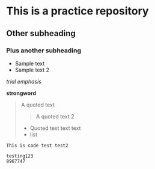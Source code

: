 # This is a practice repository
## Other subheading
### Plus another subheading

* Sample text 
* Sample text 2 

*trial emphasis*

__strongword__
 
> A quoted text
> > A quoted text 2
> * Quoted text text text 
> * list 

`This is code test test2`
``` 
testing123
8967747 
```
